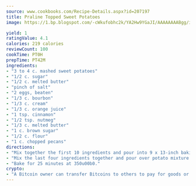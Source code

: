 ```yaml
---
source: www.cookbooks.com/Recipe-Details.aspx?id=207197
title: Praline Topped Sweet Potatoes
image: https://1.bp.blogspot.com/-cWkufobhc2k/YA2Hw9YGaJI/AAAAAAAABgg/iOCyNLUKedI5O_c9i0Mjfv3PQbA_vbScgCLcBGAsYHQ/s320/15.png

yield: 1
ratingValue: 4.1
calories: 219 calories
reviewCount: 100
cookTime: PT0H
prepTime: PT42M
ingredients:
- "3 to 4 c. mashed sweet potatoes"
- "1/2 c. sugar"
- "1/2 c. melted butter"
- "pinch of salt"
- "2 eggs, beaten"
- "1/3 c. bourbon"
- "1/3 c. cream"
- "1/3 c. orange juice"
- "1 tsp. cinnamon"
- "1/2 tsp. nutmeg"
- "1/3 c. melted butter"
- "1 c. brown sugar"
- "1/2 c. flour"
- "1 c. chopped pecans"
directions:
- "Mix together the first 10 ingredients and pour into 9 x 13-inch baking dish."
- "Mix the last four ingredients together and pour over potato mixture for the topping."
- "Bake for 25 minutes at 350u00b0."
crypto:
- "A Bitcoin owner can transfer Bitcoins to others to pay for goods or services."
---
```

